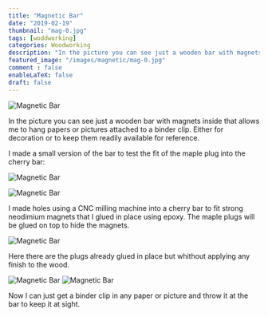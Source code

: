 ```yaml
---
title: "Magnetic Bar"
date: "2019-02-19"
thumbnail: "mag-0.jpg"
tags: [woddworking]
categories: Woodworking
description: "In the picture you can see just a wooden bar with magnets inside that allows me to hang papers or pictures attached to a binder clip."
featured_image: "/images/magnetic/mag-0.jpg"
comment : false
enableLaTeX: false
draft: false
---
```


![Magnetic Bar](mag-0.jpg)

In the picture you can see just a wooden bar with magnets inside that allows me to
hang papers or pictures attached to a binder clip. Either for decoration or to keep
them readily available for reference.

I  made a small version of the bar to test the fit of the maple plug into the cherry bar:

![Magnetic Bar](mag-1.jpg)


![Magnetic Bar](mag-2.jpg)

I made holes using a CNC milling machine into a cherry bar to fit strong
neodimium magnets that I glued in place using epoxy. The maple plugs will be glued on
top to hide the magnets.

![Magnetic Bar](mag-3.jpg)

Here there are the plugs already glued in place but whithout applying any finish
to the wood.

![Magnetic Bar](mag-4.jpg)
![Magnetic Bar](mag-5.jpg)

Now I can just get a binder clip in any paper or picture and throw it
at the bar to keep it at sight.
